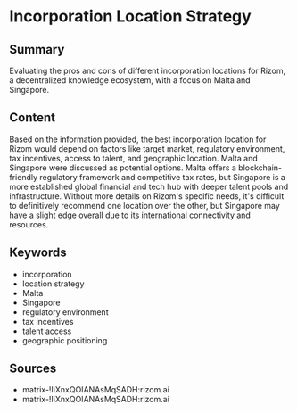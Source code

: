 # Incorporation Location Strategy

## Summary

Evaluating the pros and cons of different incorporation locations for Rizom, a decentralized knowledge ecosystem, with a focus on Malta and Singapore.

## Content

Based on the information provided, the best incorporation location for Rizom would depend on factors like target market, regulatory environment, tax incentives, access to talent, and geographic location. Malta and Singapore were discussed as potential options. Malta offers a blockchain-friendly regulatory framework and competitive tax rates, but Singapore is a more established global financial and tech hub with deeper talent pools and infrastructure. Without more details on Rizom's specific needs, it's difficult to definitively recommend one location over the other, but Singapore may have a slight edge overall due to its international connectivity and resources.

## Keywords

- incorporation
- location strategy
- Malta
- Singapore
- regulatory environment
- tax incentives
- talent access
- geographic positioning

## Sources

- matrix-!IiXnxQOIANAsMqSADH:rizom.ai
- matrix-!IiXnxQOIANAsMqSADH:rizom.ai
